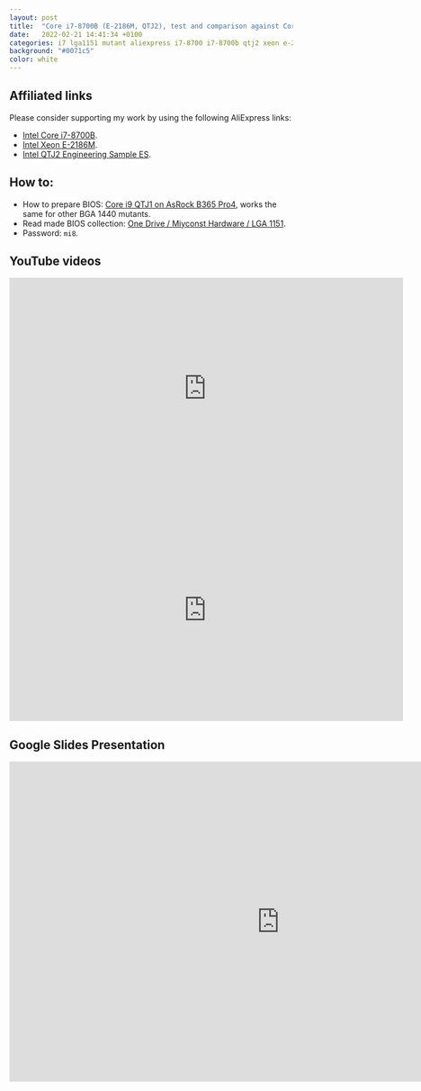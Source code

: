 ```yaml
---
layout: post
title:  "Core i7-8700B (E-2186M, QTJ2), test and comparison against Core i5-10400 & Xeon E5-2690 V3"
date:   2022-02-21 14:41:34 +0100
categories: i7 lga1151 mutant aliexpress i7-8700 i7-8700b qtj2 xeon e-2186M bga1440
background: "#0071c5"
color: white
---
```


## Affiliated links

Please consider supporting my work by using the following AliExpress links:

- [Intel Core i7-8700B](https://s.click.aliexpress.com/e/_ABdPiB).
- [Intel Xeon E-2186M](https://s.click.aliexpress.com/e/_Aa3p0L).
- [Intel QTJ2 Engineering Sample ES](https://s.click.aliexpress.com/e/_9RqOI7).

## How to:

- How to prepare BIOS: [Core i9 QTJ1 on AsRock B365 Pro4](https://www.miyconst.com/Blog/View/2095/core-i9-qtj1-on-asrock-b365-pro4), works the same for other BGA 1440 mutants.
- Read made BIOS collection: [One Drive / Miyconst Hardware / LGA 1151](https://1drv.ms/u/s!AtZZXDjjb94kgaBNzu_leKHHQzHKdQ?e=sVNfe6).
- Password: `mi8`.

## YouTube videos

<iframe width="700" height="394" src="https://www.youtube.com/embed/9lMD0CZ3iFY" title="YouTube video player" frameborder="0" allow="accelerometer; autoplay; clipboard-write; encrypted-media; gyroscope; picture-in-picture" allowfullscreen></iframe>

<iframe width="700" height="394" src="https://www.youtube.com/embed/bzCXr5Gemuo" title="YouTube video player" frameborder="0" allow="accelerometer; autoplay; clipboard-write; encrypted-media; gyroscope; picture-in-picture" allowfullscreen></iframe>

## Google Slides Presentation

<iframe src="https://docs.google.com/presentation/d/e/2PACX-1vRkD8kpBBgC_cF0sE58ij6rvgbYBu2CBEdVRK43I6u6bmwOjpxdFGAYSF2mrk29d02ZU4iGMsyBVYLi/embed?start=false&loop=false&delayms=60000" frameborder="0" width="960" height="569" allowfullscreen="true" mozallowfullscreen="true" webkitallowfullscreen="true"></iframe>